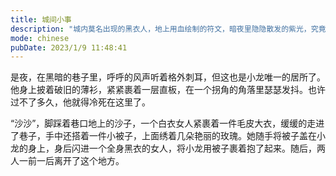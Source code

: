 ```yaml
---
title: 城间小事
description: "城内莫名出现的黑衣人，地上用血绘制的符文，暗夜里隐隐散发的紫光，究竟暗处存在着什么？"
mode: chinese
pubDate: 2023/1/9 11:48:41
---
```


是夜，在黑暗的巷子里，呼呼的风声听着格外刺耳，但这也是小龙唯一的居所了。他身上披着破旧的薄衫，紧紧裹着一层直板，在一个拐角的角落里瑟瑟发抖。也许过不了多久，他就得冷死在这里了。

“沙沙”，脚踩着巷口地上的沙子，一个白衣女人紧裹着一件毛皮大衣，缓缓的走进了巷子，手中还搭着一件小被子，上面绣着几朵艳丽的玫瑰。她随手将被子盖在小龙的身上，身后闪进一个全身黑衣的女人，将小龙用被子裹着抱了起来。随后，两人一前一后离开了这个地方。

